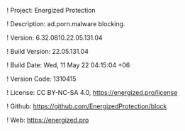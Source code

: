 ! Project: Energized Protection

! Description: ad.porn.malware blocking.

! Version: 6.32.0810.22.05.131.04

! Build Version: 22.05.131.04

! Build Date: Wed, 11 May 22 04:15:04 +06

! Version Code: 1310415

! License: CC BY-NC-SA 4.0, https://energized.pro/license

! Github: https://github.com/EnergizedProtection/block

! Web: https://energized.pro
